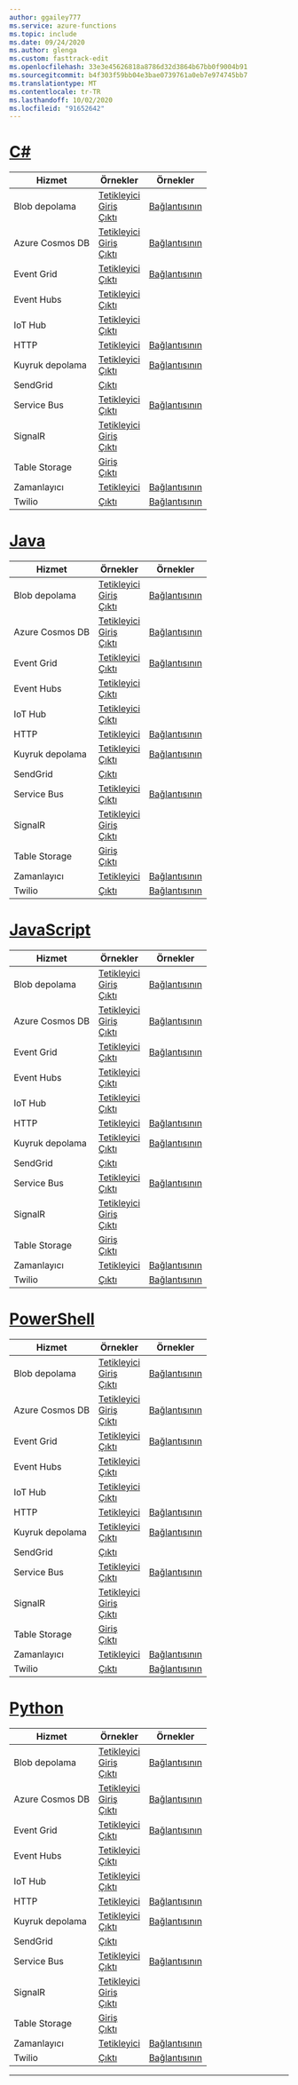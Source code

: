 ```yaml
---
author: ggailey777
ms.service: azure-functions
ms.topic: include
ms.date: 09/24/2020
ms.author: glenga
ms.custom: fasttrack-edit
ms.openlocfilehash: 33e3e45626818a8786d32d3864b67bb0f9004b91
ms.sourcegitcommit: b4f303f59bb04e3bae0739761a0eb7e974745bb7
ms.translationtype: MT
ms.contentlocale: tr-TR
ms.lasthandoff: 10/02/2020
ms.locfileid: "91652642"
---
```

# <a name="c"></a>[C#](#tab/csharp)

| Hizmet | Örnekler | Örnekler |
| ---- | ----- | ------ | 
| Blob depolama | [Tetikleyici](../articles/azure-functions/functions-bindings-storage-blob-trigger.md?tabs=csharp#example)<br/>[Giriş](../articles/azure-functions/functions-bindings-storage-blob-input.md?tabs=csharp#example)<br/>[Çıktı](../articles/azure-functions/functions-bindings-storage-blob-output.md?tabs=csharp#example) | [Bağlantısının](https://www.serverlesslibrary.net/?technology=Blob%20Storage&language=C%23) |
| Azure Cosmos DB |[Tetikleyici](../articles/azure-functions/functions-bindings-cosmosdb-v2-trigger.md?tabs=csharp#example)<br/>[Giriş](../articles/azure-functions/functions-bindings-cosmosdb-v2-input.md?tabs=csharp#example)<br/>[Çıktı](../articles/azure-functions/functions-bindings-cosmosdb-v2-output.md?tabs=csharp#example) | [Bağlantısının](https://www.serverlesslibrary.net/?technology=Cosmos%2CCosmos%20DB&language=C%23) |
| Event Grid |[Tetikleyici](../articles/azure-functions/functions-bindings-event-grid-trigger.md?tabs=csharp#example)<br/>[Çıktı](../articles/azure-functions/functions-bindings-event-grid-output.md?tabs=csharp#example) | [Bağlantısının](https://www.serverlesslibrary.net/?technology=Event%20Grid&language=C%23) |
| Event Hubs |[Tetikleyici](../articles/azure-functions/functions-bindings-event-hubs-trigger.md?tabs=csharp#example)<br/>[Çıktı](../articles/azure-functions/functions-bindings-event-hubs-output.md?tabs=csharp#example) | |
| IoT Hub |[Tetikleyici](../articles/azure-functions/functions-bindings-event-iot-trigger.md?tabs=csharp#example)<br/>[Çıktı](../articles/azure-functions/functions-bindings-event-iot-output.md?tabs=csharp#example) | |
| HTTP |[Tetikleyici](../articles/azure-functions/functions-bindings-http-webhook-trigger.md?tabs=csharp#example) | [Bağlantısının](https://www.serverlesslibrary.net/?language=C%23&filtertext=http) |
| Kuyruk depolama | [Tetikleyici](../articles/azure-functions/functions-bindings-storage-queue-trigger.md?tabs=csharp#example)<br/>[Çıktı](../articles/azure-functions/functions-bindings-storage-queue-output.md?tabs=csharp#example) | [Bağlantısının](https://www.serverlesslibrary.net/?technology=Storage%20Queue&language=C%23) |
| SendGrid | [Çıktı](../articles/azure-functions/functions-bindings-sendgrid.md?tabs=csharp#example) | |
| Service Bus |[Tetikleyici](../articles/azure-functions/functions-bindings-service-bus-trigger.md?tabs=csharp#example)<br/>[Çıktı](../articles/azure-functions/functions-bindings-service-bus-output.md?tabs=csharp#example) | [Bağlantısının](https://www.serverlesslibrary.net/?technology=Service%20Bus%20Queue&language=C%23) |
| SignalR| [Tetikleyici](../articles/azure-functions/functions-bindings-signalr-service-trigger.md?tabs=csharp#example)<br/>[Giriş](../articles/azure-functions/functions-bindings-signalr-service-input.md?tabs=csharp#example)<br/>[Çıktı](../articles/azure-functions/functions-bindings-signalr-service-output.md?tabs=csharp) | |
| Table Storage| [Giriş](../articles/azure-functions/functions-bindings-storage-table.md?tabs=csharp#input)<br/>[Çıktı](../articles/azure-functions/functions-bindings-storage-table.md?tabs=csharp#output) | |
| Zamanlayıcı | [Tetikleyici](../articles/azure-functions/functions-bindings-timer.md?tabs=csharp#example) | [Bağlantısının](https://www.serverlesslibrary.net/?language=C%23&filtertext=timer) |
| Twilio | [Çıktı](../articles/azure-functions/functions-bindings-twilio.md?tabs=csharp#example---functions-2x-and-higher) | [Bağlantısının](https://www.serverlesslibrary.net/?language=C%23&filtertext=twilio) |

# <a name="java"></a>[Java](#tab/java)

| Hizmet | Örnekler | Örnekler |
| ---- | ----- | ------ | 
| Blob depolama | [Tetikleyici](../articles/azure-functions/functions-bindings-storage-blob-trigger.md?tabs=java#example)<br/>[Giriş](../articles/azure-functions/functions-bindings-storage-blob-input.md?tabs=java#example)<br/>[Çıktı](../articles/azure-functions/functions-bindings-storage-blob-output.md?tabs=java#example) | [Bağlantısının](https://www.serverlesslibrary.net/?technology=Blob%20Storage&language=Java) |
| Azure Cosmos DB |[Tetikleyici](../articles/azure-functions/functions-bindings-cosmosdb-v2-trigger.md?tabs=java#example)<br/>[Giriş](../articles/azure-functions/functions-bindings-cosmosdb-v2-input.md?tabs=java#example)<br/>[Çıktı](../articles/azure-functions/functions-bindings-cosmosdb-v2-output.md?tabs=java#example) | [Bağlantısının](https://www.serverlesslibrary.net/?technology=Cosmos%2CCosmos%20DB&language=Java) |
| Event Grid |[Tetikleyici](../articles/azure-functions/functions-bindings-event-grid-trigger.md?tabs=java#example)<br/>[Çıktı](../articles/azure-functions/functions-bindings-event-grid-output.md?tabs=java#example) | [Bağlantısının](https://www.serverlesslibrary.net/?technology=Event%20Grid&language=Java) |
| Event Hubs |[Tetikleyici](../articles/azure-functions/functions-bindings-event-hubs-trigger.md?tabs=java#example)<br/>[Çıktı](../articles/azure-functions/functions-bindings-event-hubs-output.md?tabs=java#example) | |
| IoT Hub |[Tetikleyici](../articles/azure-functions/functions-bindings-event-iot-trigger.md?tabs=java#example)<br/>[Çıktı](../articles/azure-functions/functions-bindings-event-iot-output.md?tabs=java#example) | |
| HTTP |[Tetikleyici](../articles/azure-functions/functions-bindings-http-webhook-trigger.md?tabs=java#example) | [Bağlantısının](https://www.serverlesslibrary.net/?language=Java&filtertext=http) |
| Kuyruk depolama | [Tetikleyici](../articles/azure-functions/functions-bindings-storage-queue-trigger.md?tabs=java#example)<br/>[Çıktı](../articles/azure-functions/functions-bindings-storage-queue-output.md?tabs=java#example) | [Bağlantısının](https://www.serverlesslibrary.net/?technology=Storage%20Queue&language=Java) |
| SendGrid | [Çıktı](../articles/azure-functions/functions-bindings-sendgrid.md?tabs=java#example) | |
| Service Bus |[Tetikleyici](../articles/azure-functions/functions-bindings-service-bus-trigger.md?tabs=java#example)<br/>[Çıktı](../articles/azure-functions/functions-bindings-service-bus-output.md?tabs=java#example) | [Bağlantısının](https://www.serverlesslibrary.net/?technology=Service%20Bus%20Queue&language=Java) |
| SignalR| [Tetikleyici](../articles/azure-functions/functions-bindings-signalr-service-trigger.md?tabs=java#example)<br/>[Giriş](../articles/azure-functions/functions-bindings-signalr-service-input.md?tabs=java#example)<br/>[Çıktı](../articles/azure-functions/functions-bindings-signalr-service-output.md?tabs=java) | |
| Table Storage| [Giriş](../articles/azure-functions/functions-bindings-storage-table.md?tabs=java#input)<br/>[Çıktı](../articles/azure-functions/functions-bindings-storage-table.md?tabs=java#output) | |
| Zamanlayıcı | [Tetikleyici](../articles/azure-functions/functions-bindings-timer.md?tabs=java#example) | [Bağlantısının](https://www.serverlesslibrary.net/?language=Java&filtertext=timer) |
| Twilio | [Çıktı](../articles/azure-functions/functions-bindings-twilio.md?tabs=java#example---functions-2x-and-higher) | [Bağlantısının](https://www.serverlesslibrary.net/?language=Java&filtertext=twilio) |

# <a name="javascript"></a>[JavaScript](#tab/javascript)

| Hizmet | Örnekler | Örnekler |
| ---- | ----- | ------ | 
| Blob depolama | [Tetikleyici](../articles/azure-functions/functions-bindings-storage-blob-trigger.md?tabs=javascript#example)<br/>[Giriş](../articles/azure-functions/functions-bindings-storage-blob-input.md?tabs=javascript#example)<br/>[Çıktı](../articles/azure-functions/functions-bindings-storage-blob-output.md?tabs=javascript#example) | [Bağlantısının](https://www.serverlesslibrary.net/?technology=Blob%20Storage&language=JavaScript) |
| Azure Cosmos DB |[Tetikleyici](../articles/azure-functions/functions-bindings-cosmosdb-v2-trigger.md?tabs=javascript#example)<br/>[Giriş](../articles/azure-functions/functions-bindings-cosmosdb-v2-input.md?tabs=javascript#example)<br/>[Çıktı](../articles/azure-functions/functions-bindings-cosmosdb-v2-output.md?tabs=javascript#example) | [Bağlantısının](https://www.serverlesslibrary.net/?technology=Cosmos%2CCosmos%20DB&language=JavaScript) |
| Event Grid |[Tetikleyici](../articles/azure-functions/functions-bindings-event-grid-trigger.md?tabs=javascript#example)<br/>[Çıktı](../articles/azure-functions/functions-bindings-event-grid-output.md?tabs=javascript#example) | [Bağlantısının](https://www.serverlesslibrary.net/?technology=Event%20Grid&language=JavaScript) |
| Event Hubs |[Tetikleyici](../articles/azure-functions/functions-bindings-event-hubs-trigger.md?tabs=javascript#example)<br/>[Çıktı](../articles/azure-functions/functions-bindings-event-hubs-output.md?tabs=javascript#example) | |
| IoT Hub |[Tetikleyici](../articles/azure-functions/functions-bindings-event-iot-trigger.md?tabs=javascript#example)<br/>[Çıktı](../articles/azure-functions/functions-bindings-event-iot-output.md?tabs=javascript#example) | |
| HTTP |[Tetikleyici](../articles/azure-functions/functions-bindings-http-webhook-trigger.md?tabs=javascript#example) | [Bağlantısının](https://www.serverlesslibrary.net/?language=JavaScript&filtertext=http) |
| Kuyruk depolama | [Tetikleyici](../articles/azure-functions/functions-bindings-storage-queue-trigger.md?tabs=javascript#example)<br/>[Çıktı](../articles/azure-functions/functions-bindings-storage-queue-output.md?tabs=javascript#example) | [Bağlantısının](https://www.serverlesslibrary.net/?technology=Storage%20Queue&language=JavaScript) |
| SendGrid | [Çıktı](../articles/azure-functions/functions-bindings-sendgrid.md?tabs=javascript#example) | |
| Service Bus |[Tetikleyici](../articles/azure-functions/functions-bindings-service-bus-trigger.md?tabs=javascript#example)<br/>[Çıktı](../articles/azure-functions/functions-bindings-service-bus-output.md?tabs=javascript#example) | [Bağlantısının](https://www.serverlesslibrary.net/?technology=Service%20Bus%20Queue&language=JavaScript) |
| SignalR| [Tetikleyici](../articles/azure-functions/functions-bindings-signalr-service-trigger.md?tabs=javascript#example)<br/>[Giriş](../articles/azure-functions/functions-bindings-signalr-service-input.md?tabs=javascript#example)<br/>[Çıktı](../articles/azure-functions/functions-bindings-signalr-service-output.md?tabs=javascript) | |
| Table Storage| [Giriş](../articles/azure-functions/functions-bindings-storage-table.md?tabs=javascript#input)<br/>[Çıktı](../articles/azure-functions/functions-bindings-storage-table.md?tabs=javascript#output) | |
| Zamanlayıcı | [Tetikleyici](../articles/azure-functions/functions-bindings-timer.md?tabs=javascript#example) | [Bağlantısının](https://www.serverlesslibrary.net/?language=JavaScript&filtertext=timer) |
| Twilio | [Çıktı](../articles/azure-functions/functions-bindings-twilio.md?tabs=javascript#example---functions-2x-and-higher) | [Bağlantısının](https://www.serverlesslibrary.net/?language=JavaScript&filtertext=twilio) |

# <a name="powershell"></a>[PowerShell](#tab/powershell)

| Hizmet | Örnekler | Örnekler |
| ---- | ----- | ------ | 
| Blob depolama | [Tetikleyici](../articles/azure-functions/functions-bindings-storage-blob-trigger.md?tabs=powershell#example)<br/>[Giriş](../articles/azure-functions/functions-bindings-storage-blob-input.md?tabs=powershell#example)<br/>[Çıktı](../articles/azure-functions/functions-bindings-storage-blob-output.md?tabs=powershell#example) | [Bağlantısının](https://www.serverlesslibrary.net/?technology=Blob%20Storage&language=PowerShell) |
| Azure Cosmos DB |[Tetikleyici](../articles/azure-functions/functions-bindings-cosmosdb-v2-trigger.md?tabs=powershell#example)<br/>[Giriş](../articles/azure-functions/functions-bindings-cosmosdb-v2-input.md?tabs=powershell#example)<br/>[Çıktı](../articles/azure-functions/functions-bindings-cosmosdb-v2-output.md?tabs=powershell#example) | [Bağlantısının](https://www.serverlesslibrary.net/?technology=Cosmos%2CCosmos%20DB&language=PowerShell) |
| Event Grid |[Tetikleyici](../articles/azure-functions/functions-bindings-event-grid-trigger.md?tabs=powershell#example)<br/>[Çıktı](../articles/azure-functions/functions-bindings-event-grid-output.md?tabs=powershell#example) | [Bağlantısının](https://www.serverlesslibrary.net/?technology=Event%20Grid&language=PowerShell) |
| Event Hubs |[Tetikleyici](../articles/azure-functions/functions-bindings-event-hubs-trigger.md?tabs=powershell#example)<br/>[Çıktı](../articles/azure-functions/functions-bindings-event-hubs-output.md?tabs=powershell#example) | |
| IoT Hub |[Tetikleyici](../articles/azure-functions/functions-bindings-event-iot-trigger.md?tabs=powershell#example)<br/>[Çıktı](../articles/azure-functions/functions-bindings-event-iot-output.md?tabs=powershell#example) | |
| HTTP |[Tetikleyici](../articles/azure-functions/functions-bindings-http-webhook-trigger.md?tabs=powershell#example) | [Bağlantısının](https://www.serverlesslibrary.net/?language=PowerShell&filtertext=http) |
| Kuyruk depolama | [Tetikleyici](../articles/azure-functions/functions-bindings-storage-queue-trigger.md?tabs=powershell#example)<br/>[Çıktı](../articles/azure-functions/functions-bindings-storage-queue-output.md?tabs=powershell#example) | [Bağlantısının](https://www.serverlesslibrary.net/?technology=Storage%20Queue&language=PowerShell) |
| SendGrid | [Çıktı](../articles/azure-functions/functions-bindings-sendgrid.md?tabs=powershell#example) | |
| Service Bus |[Tetikleyici](../articles/azure-functions/functions-bindings-service-bus-trigger.md?tabs=powershell#example)<br/>[Çıktı](../articles/azure-functions/functions-bindings-service-bus-output.md?tabs=powershell#example) | [Bağlantısının](https://www.serverlesslibrary.net/?technology=Service%20Bus%20Queue&language=PowerShell) |
| SignalR| [Tetikleyici](../articles/azure-functions/functions-bindings-signalr-service-trigger.md?tabs=powershell#example)<br/>[Giriş](../articles/azure-functions/functions-bindings-signalr-service-input.md?tabs=powershell#example)<br/>[Çıktı](../articles/azure-functions/functions-bindings-signalr-service-output.md?tabs=powershell) | |
| Table Storage| [Giriş](../articles/azure-functions/functions-bindings-storage-table.md?tabs=powershell#input)<br/>[Çıktı](../articles/azure-functions/functions-bindings-storage-table.md?tabs=powershell#output) | |
| Zamanlayıcı | [Tetikleyici](../articles/azure-functions/functions-bindings-timer.md?tabs=powershell#example) | [Bağlantısının](https://www.serverlesslibrary.net/?language=PowerShell&filtertext=timer) |
| Twilio | [Çıktı](../articles/azure-functions/functions-bindings-twilio.md?tabs=powershell#example---functions-2x-and-higher) | [Bağlantısının](https://www.serverlesslibrary.net/?language=PowerShell&filtertext=twilio) |

# <a name="python"></a>[Python](#tab/python)

| Hizmet | Örnekler | Örnekler |
| ---- | ----- | ------ | 
| Blob depolama | [Tetikleyici](../articles/azure-functions/functions-bindings-storage-blob-trigger.md?tabs=python#example)<br/>[Giriş](../articles/azure-functions/functions-bindings-storage-blob-input.md?tabs=python#example)<br/>[Çıktı](../articles/azure-functions/functions-bindings-storage-blob-output.md?tabs=python#example) | [Bağlantısının](https://www.serverlesslibrary.net/?technology=Blob%20Storage&language=Python) |
| Azure Cosmos DB |[Tetikleyici](../articles/azure-functions/functions-bindings-cosmosdb-v2-trigger.md?tabs=python#example)<br/>[Giriş](../articles/azure-functions/functions-bindings-cosmosdb-v2-input.md?tabs=python#example)<br/>[Çıktı](../articles/azure-functions/functions-bindings-cosmosdb-v2-output.md?tabs=python#example) | [Bağlantısının](https://www.serverlesslibrary.net/?technology=Cosmos%2CCosmos%20DB&language=Python) |
| Event Grid |[Tetikleyici](../articles/azure-functions/functions-bindings-event-grid-trigger.md?tabs=python#example)<br/>[Çıktı](../articles/azure-functions/functions-bindings-event-grid-output.md?tabs=python#example) | [Bağlantısının](https://www.serverlesslibrary.net/?technology=Event%20Grid&language=Python) |
| Event Hubs |[Tetikleyici](../articles/azure-functions/functions-bindings-event-hubs-trigger.md?tabs=python#example)<br/>[Çıktı](../articles/azure-functions/functions-bindings-event-hubs-output.md?tabs=python#example) | |
| IoT Hub |[Tetikleyici](../articles/azure-functions/functions-bindings-event-iot-trigger.md?tabs=python#example)<br/>[Çıktı](../articles/azure-functions/functions-bindings-event-iot-output.md?tabs=python#example) | |
| HTTP |[Tetikleyici](../articles/azure-functions/functions-bindings-http-webhook-trigger.md?tabs=python#example) | [Bağlantısının](https://www.serverlesslibrary.net/?language=Python&filtertext=http) |
| Kuyruk depolama | [Tetikleyici](../articles/azure-functions/functions-bindings-storage-queue-trigger.md?tabs=python#example)<br/>[Çıktı](../articles/azure-functions/functions-bindings-storage-queue-output.md?tabs=python#example) | [Bağlantısının](https://www.serverlesslibrary.net/?technology=Storage%20Queue&language=Python) |
| SendGrid | [Çıktı](../articles/azure-functions/functions-bindings-sendgrid.md?tabs=python#example) | |
| Service Bus |[Tetikleyici](../articles/azure-functions/functions-bindings-service-bus-trigger.md?tabs=python#example)<br/>[Çıktı](../articles/azure-functions/functions-bindings-service-bus-output.md?tabs=python#example) | [Bağlantısının](https://www.serverlesslibrary.net/?technology=Service%20Bus%20Queue&language=Python) |
| SignalR| [Tetikleyici](../articles/azure-functions/functions-bindings-signalr-service-trigger.md?tabs=python#example)<br/>[Giriş](../articles/azure-functions/functions-bindings-signalr-service-input.md?tabs=python#example)<br/>[Çıktı](../articles/azure-functions/functions-bindings-signalr-service-output.md?tabs=python) | |
| Table Storage| [Giriş](../articles/azure-functions/functions-bindings-storage-table.md?tabs=python#input)<br/>[Çıktı](../articles/azure-functions/functions-bindings-storage-table.md?tabs=python#output) | |
| Zamanlayıcı | [Tetikleyici](../articles/azure-functions/functions-bindings-timer.md?tabs=python#example) | [Bağlantısının](https://www.serverlesslibrary.net/?language=Python&filtertext=timer) |
| Twilio | [Çıktı](../articles/azure-functions/functions-bindings-twilio.md?tabs=python#example---functions-2x-and-higher) | [Bağlantısının](https://www.serverlesslibrary.net/?language=Python&filtertext=twilio) |

---

